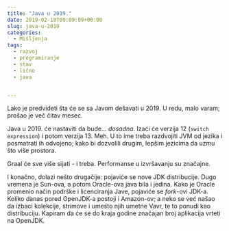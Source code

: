 ```yaml
---
title: "Java u 2019."
date: 2019-02-18T09:09:09+00:00
slug: java-u-2019
categories:
  - Mišljenja
tags:
  - razvoj
  - programiranje
  - stav
  - lično
  - java


---
```


Lako je predvideti šta će se sa Javom dešavati u 2019. U redu, malo varam; prošao je več čitav mesec.

<!--more-->

Java u 2019. će nastaviti da bude... _dosadna_. Izaći će verzija 12 (`switch expression`) i potom verzija 13. Meh. U to ime treba razdvojiti JVM od jezika i posmatrati ih odvojeno; kako bi dozvolili drugim, lepšim jezicima da uzmu što više prostora.

Graal će sve više sijati - i treba. Performanse u izvršavanju su značajne.

I konačno, dolazi nešto drugačije: pojaviće se nove JDK distribucije. Dugo vremena je Sun-ova, a potom Oracle-ova java bila i jedina. Kako je Oracle promenio način podrške i licenciranja Jave, pojaviće se _fork_-ovi JDK-a. Koliko danas pored OpenJDK-a postoji i Amazon-ov; a neko se već našao da izbaci kolekcije, strimove i umesto njih umetne Vavr, te to ponudi kao distribuciju. Kapiram da će se do kraja godine značajan broj aplikacija vrteti na OpenJDK.